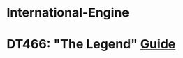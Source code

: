 # International-Engine
# DT466: "The Legend" [Guide](https://dieseliq.com/international-navistar-dt466-7-6l-diesel-engine/)
